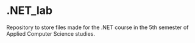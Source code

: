 # .NET_lab
Repository to store files made for the .NET course in the 5th semester of Applied Computer Science studies.
